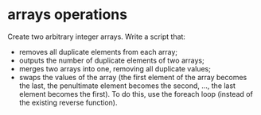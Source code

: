 # arrays operations 
Create two arbitrary integer arrays. Write a script that:
- removes all duplicate elements from each array;
- outputs the number of duplicate elements of two arrays;
- merges two arrays into one, removing all duplicate values;
- swaps the values ​​of the array (the first element of the array becomes the last, the penultimate element becomes the second, ..., the last element becomes the first). To do this, use the foreach loop (instead of the existing reverse function).
